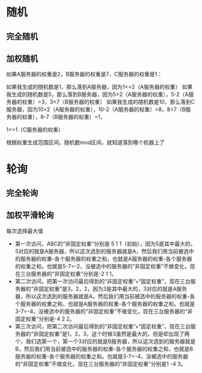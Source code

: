 # 随机
## 完全随机

## 加权随机
如果A服务器的权重是2，B服务器的权重是7，C服务器的权重是1：

如果我生成的随机数是1，那么落到A服务器，因为1<=2（A服务器的权重）
如果我生成的随机数是5，那么落到B服务器，因为5>2（A服务器的权重），5-2（A服务器的权重）=3，3<7（B服务器的权重）
如果我生成的随机数是10，那么落到C服务器，因为10>2（A服务器的权重），10-2（A服务器的权重）=8，8>7（B服务器的权重），8-7（B服务器的权重）=1，

1<=1（C服务器的权重）

根据权重生成范围区间，随机数mod区间，就知道落到哪个机器上了

# 轮询
## 完全轮询

## 加权平滑轮询
每次选择最大值

- 第一次访问，ABC的“非固定权重”分别是 5 1 1（初始），因为5是其中最大的，5对应的就是A服务器，所以这次选到的服务器就是A，然后我们用当前被选中的服务器的权重-各个服务器的权重之和，也就是A服务器的权重-各个服务器的权重之和。也就是5-7=-2，没被选中的服务器的“非固定权重”不做变化，现在三台服务器的“非固定权重”分别是-2 1 1。
- 第二次访问，把第一次访问最后得到的“非固定权重”+“固定权重”，现在三台服务器的“非固定权重”是3，2，2，因为3是其中最大的，3对应的就是A服务器，所以这次选到的服务器就是A，然后我们用当前被选中的服务器的权重-各个服务器的权重之和，也就是A服务器的权重-各个服务器的权重之和。也就是3-7=-4，没被选中的服务器的“非固定权重”不做变化，现在三台服务器的“非固定权重”分别是-4 2 2。
- 第三次访问，把第二次访问最后得到的“非固定权重”+“固定权重”，现在三台服务器的“非固定权重”是1，3，3，这个时候3虽然是最大的，但是却出现了两个，我们选第一个，第一个3对应的就是B服务器，所以这次选到的服务器就是B，然后我们用当前被选中的服务器的权重-各个服务器的权重之和，也就是B服务器的权重-各个服务器的权重之和。也就是3-7=-4，没被选中的服务器的“非固定权重”不做变化，现在三台服务器的“非固定权重”分别是1 -4 3。
